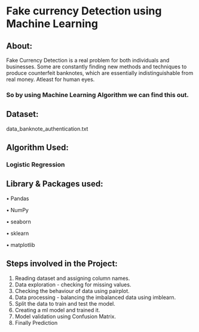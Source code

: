 # Fake currency Detection using Machine Learning

## About:
Fake Currency Detection is a real problem for both individuals and businesses. Some are constantly finding new methods and techniques to produce counterfeit banknotes, which are essentially indistinguishable from real money. Atleast for human eyes.
### So by using Machine Learning Algorithm we can find this out.

## Dataset:
data_banknote_authentication.txt

## Algorithm Used: 
### Logistic Regression

## Library & Packages used:

• Pandas

• NumPy

• seaborn

• sklearn

• matplotlib

## Steps involved in the Project:
1. Reading dataset and assigning column names.
2. Data exploration - checking for missing values.
3. Checking the behaviour of data using pairplot.
4. Data processing - balancing the imbalanced data using imblearn.
5. Split the data to train and test the model.
6. Creating a ml model and trained it.
7. Model validation using Confusion Matrix.
8. Finally Prediction


